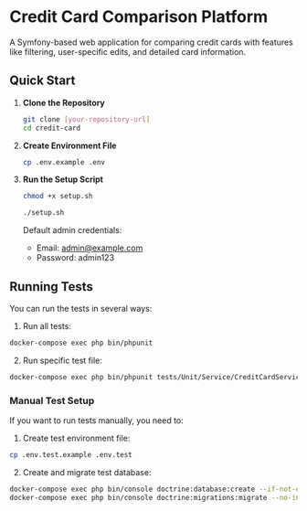 # Credit Card Comparison Platform

A Symfony-based web application for comparing credit cards with features like filtering, user-specific edits, and detailed card information.

## Quick Start

1. **Clone the Repository**
   ```bash
   git clone [your-repository-url]
   cd credit-card
   ```

2. **Create Environment File**
   ```bash
   cp .env.example .env
   ```

3. **Run the Setup Script**
   ```bash
   chmod +x setup.sh
   
   ./setup.sh
   ```

   Default admin credentials:
   - Email: admin@example.com
   - Password: admin123

## Running Tests

You can run the tests in several ways:

1. Run all tests:
```bash
docker-compose exec php bin/phpunit
```

2. Run specific test file:
```bash
docker-compose exec php bin/phpunit tests/Unit/Service/CreditCardServiceTest.php
```

### Manual Test Setup

If you want to run tests manually, you need to:

1. Create test environment file:
```bash
cp .env.test.example .env.test
```

2. Create and migrate test database:
```bash
docker-compose exec php bin/console doctrine:database:create --if-not-exists --env=test
docker-compose exec php bin/console doctrine:migrations:migrate --no-interaction --env=test
```
